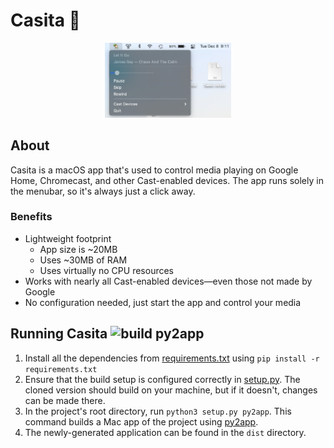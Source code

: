 # Casita 🏡

<p align="center">
  <img src="https://raw.githubusercontent.com/david-kuehn/casita/master/readme_img.png" width=40%>
</p>

## About
Casita is a macOS app that's used to control media playing on Google Home, Chromecast, and other Cast-enabled devices. The app runs solely in the menubar, so it's always just a click away.

### Benefits
* Lightweight footprint
  - App size is ~20MB
  - Uses ~30MB of RAM
  - Uses virtually no CPU resources
* Works with nearly all Cast-enabled devices—even those not made by Google
* No configuration needed, just start the app and control your media

## Running Casita ![build py2app](https://github.com/david-kuehn/casita/workflows/py2app/badge.svg)
1. Install all the dependencies from [requirements.txt](./requirements.txt) using `pip install -r requirements.txt`
1. Ensure that the build setup is configured correctly in [setup.py](./setup.py). The cloned version should build on your machine, but if it doesn't, changes can be made there.
1. In the project's root directory, run `python3 setup.py py2app`. This command builds a Mac app of the project using [py2app](https://github.com/ronaldoussoren/py2app).
1. The newly-generated application can be found in the `dist` directory.
